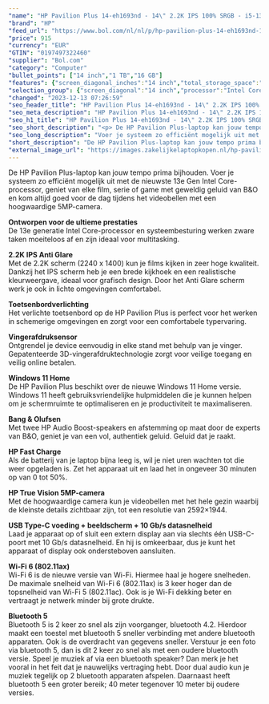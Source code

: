```yaml
---
"name": "HP Pavilion Plus 14-eh1693nd - 14\" 2.2K IPS 100% SRGB - i5-1335U - GeForce MX550 - 16GB DDR4 - 1000GB SSD - Toetsenbordverlichting - Win 11 Home"
"brand": "HP"
"feed_url": "https://www.bol.com/nl/nl/p/hp-pavilion-plus-14-eh1693nd-14-2-2k-ips-100-srgb-i5-1335u-geforce-mx550-16gb-ddr4-1000gb-ssd-toetsenbordverlichting-win-11-home/9300000153281162"
"price": 915
"currency": "EUR"
"GTIN": "0197497322460"
"supplier": "Bol.com"
"category": "Computer"
"bullet_points": ["14 inch","1 TB","16 GB"]
"features": {"screen_diagonal_inches":"14 inch","total_storage_space":"1 TB","memory_size":"16 GB"}
"selection_group": {"screen_diagonal":"14 inch","processor":"Intel Core i5","changed_price_past_3_days":false,"product_family":"Pavilion"}
"changed": "2023-12-13 07:26:59"
"seo_header_title": "HP Pavilion Plus 14-eh1693nd - 14\" 2.2K IPS 100% SRGB - i5-1335U - GeForce MX550 - 16GB DDR4 - 1000GB SSD - Toetsenbordverlichting - Win 11 Home"
"seo_meta_description": "HP Pavilion Plus 14-eh1693nd - 14\" 2.2K IPS 100% SRGB - i5-1335U - GeForce MX550 - 16GB DDR4 - 1000GB SSD - Toetsenbordverlichting - Win 11 Home"
"seo_h1_title": "HP Pavilion Plus 14-eh1693nd - 14\" 2.2K IPS 100% SRGB - i5-1335U - GeForce MX550 - 16GB DDR4 - 1000GB SSD - Toetsenbordverlichting - Win 11 Home"
"seo_short_description": "<p> De HP Pavilion Plus-laptop kan jouw tempo prima bijhouden."
"seo_long_description": "Voer je systeem zo efficiënt mogelijk uit met de nieuwste 13e Gen Intel Core-processor, geniet van elke film, serie of game met geweldig geluid van B&O en kom altijd goed voor de dag tijdens het videobellen met een hoogwaardige 5MP-camera. </p> <p> <strong>Ontworpen voor de ultieme prestaties</strong><br />De 13e generatie Intel Core-processor en systeembesturing werken zware taken moeiteloos af en zijn ideaal voor multitasking. </p> <p> <strong>2. 2K IPS Anti Glare</strong><br />Met de 2. 2K scherm (2240 x 1400) kun je films kijken in zeer hoge kwaliteit. Dankzij het IPS scherm heb je een brede kijkhoek en een realistische kleurweergave, ideaal voor grafisch design. Door het Anti Glare scherm werk je ook in lichte omgevingen comfortabel. </p> <p> <strong>Toetsenbordverlichting</strong><br />Het verlichte toetsenbord op de HP Pavilion Plus is perfect voor het werken in schemerige omgevingen en zorgt voor een comfortabele typervaring. </p> <p> <strong>Vingerafdruksensor </strong><br />Ontgrendel je device eenvoudig in elke stand met behulp van je vinger. Gepatenteerde 3D-vingerafdruktechnologie zorgt voor veilige toegang en veilig online betalen. </p> <p> <strong>Windows 11 Home</strong><br />De HP Pavilion Plus beschikt over de nieuwe Windows 11 Home versie. Windows 11 heeft gebruiksvriendelijke hulpmiddelen die je kunnen helpen om je schermruimte te optimaliseren en je productiviteit te maximaliseren. </p> <p> <strong>Bang & Olufsen</strong><br />Met twee HP Audio Boost-speakers en afstemming op maat door de experts van B&O, geniet je van een vol, authentiek geluid. Geluid dat je raakt. </p> <p> <strong>HP Fast Charge</strong><br />Als de batterij van je laptop bijna leeg is, wil je niet uren wachten tot die weer opgeladen is. Zet het apparaat uit en laad het in ongeveer 30 minuten op van 0 tot 50%. </p> <p> <strong>HP True Vision 5MP-camera</strong><br />Met de hoogwaardige camera kun je videobellen met het hele gezin waarbij de kleinste details zichtbaar zijn, tot een resolutie van 2592×1944. </p> <p> <strong>USB Type-C voeding + beeldscherm + 10 Gb/s datasnelheid</strong><br />Laad je apparaat op of sluit een extern display aan via slechts één USB-C-poort met 10 Gb/s datasnelheid. En hij is omkeerbaar, dus je kunt het apparaat of display ook ondersteboven aansluiten. </p> <p> <strong>Wi-Fi 6 (802. 11ax)</strong><br />Wi-Fi 6 is de nieuwe versie van Wi-Fi. Hiermee haal je hogere snelheden. De maximale snelheid van Wi-Fi 6 (802. 11ax) is 3 keer hoger dan de topsnelheid van Wi-Fi 5 (802. 11ac). Ook is je Wi-Fi dekking beter en vertraagt je netwerk minder bij grote drukte. </p> <p> <strong>Bluetooth 5</strong><br />Bluetooth 5 is 2 keer zo snel als zijn voorganger, bluetooth 4. 2. Hierdoor maakt een toestel met bluetooth 5 sneller verbinding met andere bluetooth apparaten. Ook is de overdracht van gegevens sneller. Verstuur je een foto via bluetooth 5, dan is dit 2 keer zo snel als met een oudere bluetooth versie. Speel je muziek af via een bluetooth speaker? Dan merk je het vooral in het feit dat je nauwelijks vertraging hebt. Door dual audio kun je muziek tegelijk op 2 bluetooth apparaten afspelen. Daarnaast heeft bluetooth 5 een groter bereik; 40 meter tegenover 10 meter bij oudere versies. </p>"
"short_description": "De HP Pavilion Plus-laptop kan jouw tempo prima bijhouden. Voer je systeem zo efficiënt mogelijk uit met de nieuwste 13e Gen Intel Core-processor, geniet van elke film, serie of game met geweldig geluid van B&O en kom altijd goed voor de dag tijdens het videobellen met een hoogwaardige 5MP-camera. Ontworpen voor de ultieme prestaties De 13e generatie Intel Core-processor en systeembesturing werken zware taken moeiteloos af en zijn ideaal voor multitasking. 2.2K IPS Anti Glare Met de 2.2K scherm (2240 x 1400) kun je films kijken in zeer hoge kwaliteit. Dankzij het IPS scherm heb je een brede kijkhoek en een realistische kleurweergave, ideaal voor grafisch design. Door het Anti Glare scherm werk je ook in lichte omgevingen comfortabel. Toetsenbordverlichting Het verlichte toetsenbord op de HP Pavilion Plus is perfect voor het werken in schemerige omgevingen en zorgt voor een comfortabele typervaring. Vingerafdruksensor Ontgrendel je device eenvoudig in elke stand met behulp van je vinger. Gepatenteerde 3D-vingerafdruktechnologie zorgt voor veilige toegang en veilig online betalen. Windows 11 Home De HP Pavilion Plus beschikt over de nieuwe Windows 11 Home versie. Windows 11 heeft gebruiksvriendelijke hulpmiddelen die je kunnen helpen om je schermruimte te optimaliseren en je productiviteit te maximaliseren. Bang & Olufsen Met twee HP Audio Boost-speakers en afstemming op maat door de experts van B&O, geniet je van een vol, authentiek geluid. Geluid dat je raakt. HP Fast Charge Als de batterij van je laptop bijna leeg is, wil je niet uren wachten tot die weer opgeladen is. Zet het apparaat uit en laad het in ongeveer 30 minuten op van 0 tot 50%. HP True Vision 5MP-camera Met de hoogwaardige camera kun je videobellen met het hele gezin waarbij de kleinste details zichtbaar zijn, tot een resolutie van 2592×1944. USB Type-C voeding + beeldscherm + 10 Gb/s datasnelheid Laad je apparaat op of sluit een extern display aan via slechts één USB-C-poort met 10 Gb/s datasnelheid. En hij is omkeerbaar, dus je kunt het apparaat of display ook ondersteboven aansluiten. Wi-Fi 6 (802.11ax) Wi-Fi 6 is de nieuwe versie van Wi-Fi. Hiermee haal je hogere snelheden. De maximale snelheid van Wi-Fi 6 (802.11ax) is 3 keer hoger dan de topsnelheid van Wi-Fi 5 (802.11ac). Ook is je Wi-Fi dekking beter en vertraagt je netwerk minder bij grote drukte. Bluetooth 5 Bluetooth 5 is 2 keer zo snel als zijn voorganger, bluetooth 4.2. Hierdoor maakt een toestel met bluetooth 5 sneller verbinding met andere bluetooth apparaten. Ook is de overdracht van gegevens sneller. Verstuur je een foto via bluetooth 5, dan is dit 2 keer zo snel als met een oudere bluetooth versie. Speel je muziek af via een bluetooth speaker? Dan merk je het vooral in het feit dat je nauwelijks vertraging hebt. Door dual audio kun je muziek tegelijk op 2 bluetooth apparaten afspelen. Daarnaast heeft bluetooth 5 een groter bereik; 40 meter tegenover 10 meter bij oudere versies."
"external_image_url": "https://images.zakelijkelaptopkopen.nl/hp-pavilion-plus-14-eh1693nd-14-2-2k-ips-100-srgb-i5-1335u-geforce-mx550-16gb-ddr4-1000gb-ssd-toetsenbordverlichting-win-11-home.webp"
---
```


<p> De HP Pavilion Plus-laptop kan jouw tempo prima bijhouden. Voer je systeem zo efficiënt mogelijk uit met de nieuwste 13e Gen Intel Core-processor, geniet van elke film, serie of game met geweldig geluid van B&O en kom altijd goed voor de dag tijdens het videobellen met een hoogwaardige 5MP-camera. </p> <p> <strong>Ontworpen voor de ultieme prestaties</strong><br />De 13e generatie Intel Core-processor en systeembesturing werken zware taken moeiteloos af en zijn ideaal voor multitasking. </p> <p> <strong>2.2K IPS Anti Glare</strong><br />Met de 2.2K scherm (2240 x 1400) kun je films kijken in zeer hoge kwaliteit. Dankzij het IPS scherm heb je een brede kijkhoek en een realistische kleurweergave, ideaal voor grafisch design. Door het Anti Glare scherm werk je ook in lichte omgevingen comfortabel. </p> <p> <strong>Toetsenbordverlichting</strong><br />Het verlichte toetsenbord op de HP Pavilion Plus is perfect voor het werken in schemerige omgevingen en zorgt voor een comfortabele typervaring. </p> <p> <strong>Vingerafdruksensor </strong><br />Ontgrendel je device eenvoudig in elke stand met behulp van je vinger. Gepatenteerde 3D-vingerafdruktechnologie zorgt voor veilige toegang en veilig online betalen. </p> <p> <strong>Windows 11 Home</strong><br />De HP Pavilion Plus beschikt over de nieuwe Windows 11 Home versie. Windows 11 heeft gebruiksvriendelijke hulpmiddelen die je kunnen helpen om je schermruimte te optimaliseren en je productiviteit te maximaliseren. </p> <p> <strong>Bang & Olufsen</strong><br />Met twee HP Audio Boost-speakers en afstemming op maat door de experts van B&O, geniet je van een vol, authentiek geluid. Geluid dat je raakt. </p> <p> <strong>HP Fast Charge</strong><br />Als de batterij van je laptop bijna leeg is, wil je niet uren wachten tot die weer opgeladen is. Zet het apparaat uit en laad het in ongeveer 30 minuten op van 0 tot 50%. </p> <p> <strong>HP True Vision 5MP-camera</strong><br />Met de hoogwaardige camera kun je videobellen met het hele gezin waarbij de kleinste details zichtbaar zijn, tot een resolutie van 2592×1944. </p> <p> <strong>USB Type-C voeding + beeldscherm + 10 Gb/s datasnelheid</strong><br />Laad je apparaat op of sluit een extern display aan via slechts één USB-C-poort met 10 Gb/s datasnelheid. En hij is omkeerbaar, dus je kunt het apparaat of display ook ondersteboven aansluiten. </p> <p> <strong>Wi-Fi 6 (802.11ax)</strong><br />Wi-Fi 6 is de nieuwe versie van Wi-Fi. Hiermee haal je hogere snelheden. De maximale snelheid van Wi-Fi 6 (802.11ax) is 3 keer hoger dan de topsnelheid van Wi-Fi 5 (802.11ac). Ook is je Wi-Fi dekking beter en vertraagt je netwerk minder bij grote drukte. </p> <p> <strong>Bluetooth 5</strong><br />Bluetooth 5 is 2 keer zo snel als zijn voorganger, bluetooth 4.2. Hierdoor maakt een toestel met bluetooth 5 sneller verbinding met andere bluetooth apparaten. Ook is de overdracht van gegevens sneller. Verstuur je een foto via bluetooth 5, dan is dit 2 keer zo snel als met een oudere bluetooth versie. Speel je muziek af via een bluetooth speaker? Dan merk je het vooral in het feit dat je nauwelijks vertraging hebt. Door dual audio kun je muziek tegelijk op 2 bluetooth apparaten afspelen. Daarnaast heeft bluetooth 5 een groter bereik; 40 meter tegenover 10 meter bij oudere versies. </p>